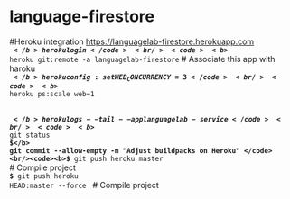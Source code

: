 # language-firestore

#Heroku integration
https://languagelab-firestore.herokuapp.com
<br/><code><b>$</b> heroku login</code>
<br/><code><b>$</b> heroku git:remote -a languagelab-firestore</code> # Associate this app with haroku 
<br/><code><b>$</b> heroku config:set WEB_CONCURRENCY=3 </code>
<br/><code><b>$</b> heroku ps:scale web=1 </code>

<br/><code><b>$</b> heroku logs --tail --app languagelab-service</code>
<br/><code><b>$</b> git status </code>
<br/><code><b>$</b> git commit --allow-empty -m "Adjust buildpacks on Heroku" </code>
<br/><code><b>$</b> git push heroku master </code> # Compile project
<br/><code><b>$</b> git push heroku HEAD:master --force </code> # Compile project
